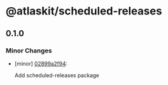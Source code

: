 # @atlaskit/scheduled-releases

## 0.1.0
### Minor Changes

- [minor] [02899a2f94](https://bitbucket.org/atlassian/atlaskit-mk-2/commits/02899a2f94):

  Add scheduled-releases package

